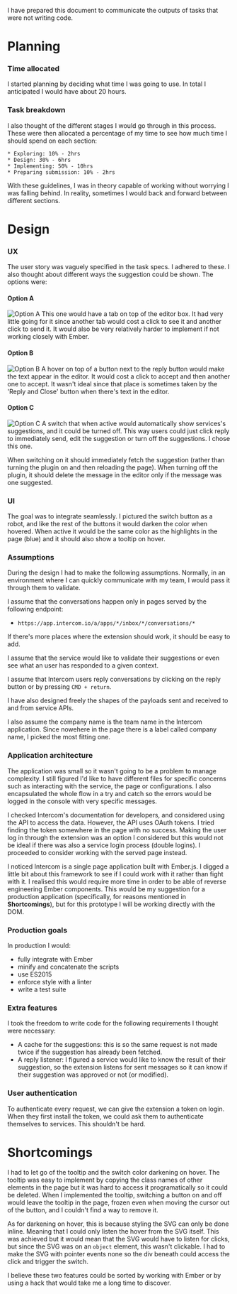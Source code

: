 I have prepared this document to communicate the outputs of tasks that were not writing code.

# Planning

### Time allocated
I started planning by deciding what time I was going to use. In total I anticipated I would have about 20 hours.

### Task breakdown
I also thought of the different stages I would go through in this process. These were then allocated a percentage of my time to see how much time I should spend on each section:

    * Exploring: 10% - 2hrs
    * Design: 30% - 6hrs
    * Implementing: 50% - 10hrs
    * Preparing submission: 10% - 2hrs

With these guidelines, I was in theory capable of working without worrying I was falling behind. In reality, sometimes I would back and forward between different sections.

# Design

### UX

The user story was vaguely specified in the task specs. I adhered to these. I also thought about different ways the suggestion could be shown. The options were:

#### Option A
![Option A](http://i.imgur.com/0Zs1k8Q.jpg)
This one would have a tab on top of the editor box. It had very little going for it since another tab would cost a click to see it and another click to send it. It would also be very relatively harder to implement if not working closely with Ember.

#### Option B
![Option B](http://i.imgur.com/9baxjlG.jpg)
A hover on top of a button next to the reply button would make the text appear in the editor. It would cost a click to accept and then another one to accept. It wasn't ideal since that place is sometimes taken by the 'Reply and Close' button when there's text in the editor.

#### Option C
![Option C](http://i.imgur.com/QXziXtZ.jpg)
A switch that when active would automatically show services's suggestions, and it could be turned off. This way users could just click reply to immediately send, edit the suggestion or turn off the suggestions. I chose this one.

When switching on it should immediately fetch the suggestion (rather than turning the plugin on and then reloading the page). When turning off the plugin, it should delete the message in the editor only if the message was one suggested.

### UI

The goal was to integrate seamlessly. I pictured the switch button as a robot, and like the rest of the buttons it would darken the color when hovered. When active it would be the same color as the highlights in the page (blue) and it should also show a tooltip on hover.

### Assumptions

During the design I had to make the following assumptions. Normally, in an environment where I can quickly communicate with my team, I would pass it through them to validate.

I assume that the conversations happen only in pages served by the following endpoint:
* `https://app.intercom.io/a/apps/*/inbox/*/conversations/*`

If there's more places where the extension should work, it should be easy to add.

I assume that the service would like to validate their suggestions or even see what an user has responded to a given context.

I assume that Intercom users reply conversations by clicking on the reply button or by pressing `CMD + return`.

I have also designed freely the shapes of the payloads sent and received to and from service APIs.

I also assume the company name is the team name in the Intercom application. Since nowehere in the page there is a label called company name, I picked the most fitting one.

### Application architecture

The application was small so it wasn't going to be a problem to manage complexity. I still figured I'd like to have different files for specific concerns such as interacting with the service, the page or configurations. I also encapsulated the whole flow in a try and catch so the errors would be logged in the console with very specific messages.

I checked Intercom's documentation for developers, and considered using the API to access the data. However, the API uses OAuth tokens. I tried finding the token somewhere in the page with no success. Making the user log in through the extension was an option I considered but this would not be ideal if there was also a service login process (double logins). I proceeded to consider working with the served page instead.

I noticed Intercom is a single page application built with Ember.js. I digged a little bit about this framework to see if I could work with it rather than fight with it. I realised this would require more time in order to be able of reverse engineering Ember components. This would be my suggestion for a production application (specifically, for reasons mentioned in **Shortcomings**), but for this prototype I will be working directly with the DOM.

### Production goals

In production I would:
* fully integrate with Ember
* minify and concatenate the scripts
* use ES2015
* enforce style with a linter
* write a test suite

### Extra features

I took the freedom to write code for the following requirements I thought were necessary:

* A cache for the suggestions: this is so the same request is not made twice if the suggestion has already been fetched.
* A reply listener: I figured a service would like to know the result of their suggestion, so the extension listens for sent messages so it can know if their suggestion was approved or not (or modified).

### User authentication

To authenticate every request, we can give the extension a token on login. When they first install the token, we could ask them to authenticate themselves to services. This shouldn't be hard.

# Shortcomings

I had to let go of the tooltip and the switch color darkening on hover. The tooltip was easy to implement by copying the class names of other elements in the page but it was hard to access it programatically so it could be deleted. When I implemented the tooltip, switching a button on and off would leave the tooltip in the page, frozen even when moving the cursor out of the button, and I couldn't find a way to remove it.

As for darkening on hover, this is because styling the SVG can only be done inline. Meaning that I could only listen the hover from the SVG itself. This was achieved but it would mean that the SVG would have to listen for clicks, but since the SVG was on an `object` element, this wasn't clickable. I had to make the SVG with pointer events none so the div beneath could access the click and trigger the switch.

I believe these two features could be sorted by working with Ember or by using a hack that would take me a long time to discover.
